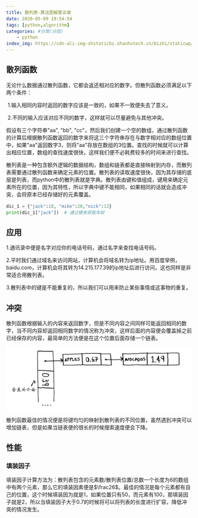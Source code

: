 ```yaml
---
title: 散列表-算法图解第五章
date: 2020-05-09 19:54:54
tags: [python,algorithm]
categories: #分类(分层)
    - python
index_img: https://cdn-ali-img-shstaticbz.shanhutech.cn/bizhi/staticwp/202206/3b116241c0c8879ab42e0eda04f33bec--800015496.jpg
---
```


## 散列函数

无论什么数据通过散列函数，它都会返还相对应的数字。但散列函数必须满足以下两个条件：

​	1.输入相同内容时返回的数字应该是一致的，如果不一致便失去了意义。

​	2.不同的输入应该对应不同的数字，这样就可以尽量避免与其他冲突。

假设有三个字符串"aa", "bb", "cc"，然后我们创建一个空的数组，通过散列函数的计算后根据散列函数返回的数字来将这三个字符串存在与数字相对应的数组位置中，如果"aa"返回数字3，则将"aa"存放在数组的3位置。查找的时候就可以计算出相应位置，数组的查找速度很快，这样我们便不必耗费较多的时间来进行查找。

散列表是一种包含额外逻辑的数据结构，数组和链表都是直接映射到内存，而散列表需要通过散列函数来确定元素的位置。散列表的读取速度很快，因为其存储的底层是列表，而python中的散列表就是字典。散列表由键和值组成，键用来确定元素所在的位置，因为其特性，所以字典中键不能相同，如果相同的话就会造成冲突，会将原本已经存储好的元素覆盖。

```python
dic_1 = {"jack":18, "mike":20,"nick":12}
print(dic_1["jack"])  # 通过键来获取年龄
```



## 应用

1.通讯录中便是名字对应你的电话号码，通过名字来查找电话号码。

2.平时我们通过域名来访问网站，计算机会将域名转为ip地址。用百度举例，baidu.com，计算机会将其转为14.215.177.39的ip地址后进行访问，这也同样是非常适合用散列表。

3.散列表中的键是不能重复的，所以我们可以用来防止某些事情或这事物的重复。



## 冲突

散列函数根据输入的内容来返回数字，但是不同内容之间同样可能返回相同的数字，当不同内容却返回相同数字的情况称为冲突，这样后面的内容便会覆盖掉之前已经保存的内容，最简单的方法便是在这个位置后面存储一个链表。

![](/img/散列表-算法图解第五章/2020-05-09-17-43-06.png)




散列函数最佳的情况便是将键均匀的映射到散列表的不同位置，虽然遇到冲突可以增加链表，但是如果当链表便的很长的时候搜索速度便会下降。

## 性能

### 填装因子

填装因子计算方法为：散列表包含的元素数/散列表位置/总数一个长度为6的数组中有两个元素，那么它的填装因素便是$\frac26$。最佳的情况是每个元素都有自己的位置，这个时候填装因为就是1，如果位置只有50，而元素有100，那填装因子就是2，所以当填装因子大于0.7的时候将可以将列表的长度进行扩容，降低冲突的情况发生。



